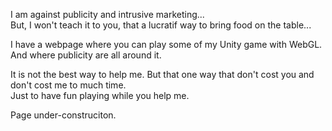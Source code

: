I am against publicity and intrusive marketing...  
But, I won't teach it to you, that a lucratif way to bring food on the table...

I have a webpage where you can play some of my Unity game with WebGL.  
And where publicity are all around it.  

It is not the best way to help me. But that one way that don't cost you and don't cost me to much time.  
Just to have fun playing while you help me.  

Page under-construciton.
